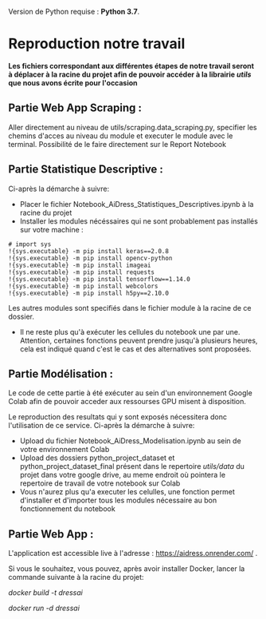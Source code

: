 Version de Python requise : **Python 3.7**.

# Reproduction notre travail 

**Les fichiers correspondant aux différentes étapes de notre travail seront à déplacer à la racine du projet afin de pouvoir accéder à la librairie *utils* que nous avons écrite pour l'occasion**

## Partie Web App Scraping :
Aller directement au niveau de utils/scraping.data_scraping.py, specifier les chemins d'acces au niveau du module et executer le module avec le terminal. Possibilité de le faire directement sur le Report Notebook

## Partie Statistique Descriptive :
Ci-après la démarche à suivre:
* Placer le fichier Notebook_AiDress_Statistiques_Descriptives.ipynb à la racine du projet
* Installer les modules nécéssaires qui ne sont probablement pas installés sur votre machine :

```
# import sys
!{sys.executable} -m pip install keras==2.0.8
!{sys.executable} -m pip install opencv-python
!{sys.executable} -m pip install imageai
!{sys.executable} -m pip install requests
!{sys.executable} -m pip install tensorflow==1.14.0
!{sys.executable} -m pip install webcolors
!{sys.executable} -m pip install h5py==2.10.0

```
Les autres modules sont specifiés dans le fichier module à la racine de ce dossier.

* Il ne reste plus qu'à exécuter les cellules du  notebook une par une. Attention, certaines fonctions peuvent prendre jusqu'à plusieurs heures, cela est indiqué quand c'est le cas et des alternatives sont proposées.


## Partie Modélisation : 
Le code de cette partie à été exécuter au sein d'un environnement Google Colab afin de pouvoir acceder aux ressourses GPU misent à disposition.

Le reproduction des resultats qui y sont exposés nécessitera donc l'utilisation de ce service.
Ci-après la démarche à suivre:
* Upload du fichier Notebook_AiDress_Modelisation.ipynb au sein de votre environnement Colab
* Upload des dossiers python_project_dataset et python_project_dataset_final présent dans le repertoire                 *utils/data* du projet dans votre google drive, au meme endroit où pointera le repertoire de travail de votre         notebook sur Colab
* Vous n'aurez plus qu'a executer les celulles, une fonction permet d'installer et d'importer tous les modules nécessaire au bon fonctionnement du notebook
    
## Partie Web App :
L'application est accessible live à l'adresse : https://aidress.onrender.com/ .

Si vous le souhaitez, vous pouvez, après avoir installer Docker, lancer la commande suivante à la racine du projet:

*docker build -t dressai*

*docker run -d dressai*


```python

```
